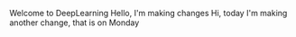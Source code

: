 Welcome to DeepLearning
Hello, I'm making changes
Hi, today I'm making another change, that is on Monday